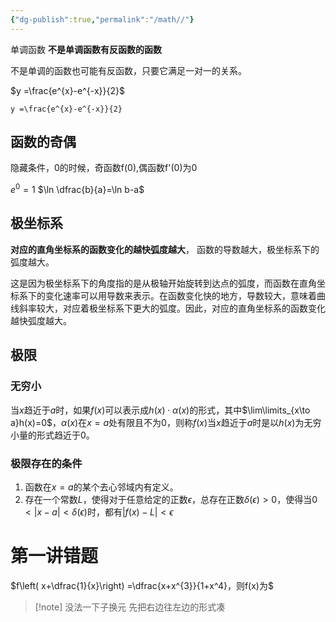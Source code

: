 ```yaml
---
{"dg-publish":true,"permalink":"/math//"}
---
```



单调函数
**不是单调函数有反函数的函数**

不是单调的函数也可能有反函数，只要它满足一对一的关系。

$y =\frac{e^{x}-e^{-x}}{2}$

```desmos-graph
y =\frac{e^{x}-e^{-x}}{2}
```

## 函数的奇偶

隐藏条件，0的时候，奇函数f(0),偶函数f'(0)为0

$e^{0} = 1$
$\ln \dfrac{b}{a}=\ln b-a$
## 极坐标系

**对应的直角坐标系的函数变化的越快弧度越大**， 函数的导数越大，极坐标系下的弧度越大。

这是因为极坐标系下的角度指的是从极轴开始旋转到达点的弧度，而函数在直角坐标系下的变化速率可以用导数来表示。在函数变化快的地方，导数较大，意味着曲线斜率较大，对应着极坐标系下更大的弧度。因此，对应的直角坐标系的函数变化越快弧度越大。

## 极限

### 无穷小

当$x$趋近于$a$时，如果$f(x)$可以表示成$h(x)\cdot\alpha(x)$的形式，其中$\lim\limits_{x\to a}h(x)=0$，$\alpha(x)$在$x=a$处有限且不为0，则称$f(x)$当$x$趋近于$a$时是以$h(x)$为无穷小量的形式趋近于0。

### 极限存在的条件

1. 函数在$x=a$的某个去心邻域内有定义。
2. 存在一个常数$L$，使得对于任意给定的正数$\epsilon$，总存在正数$\delta(\epsilon)>0$，使得当$0<|x-a|<\delta(\epsilon)$时，都有$|f(x)-L|<\epsilon$

# 第一讲错题

$f\left( x+\dfrac{1}{x}\right) =\dfrac{x+x^{3}}{1+x^4}，则f(x)为$


> [!note] 没法一下子换元
> 先把右边往左边的形式凑

